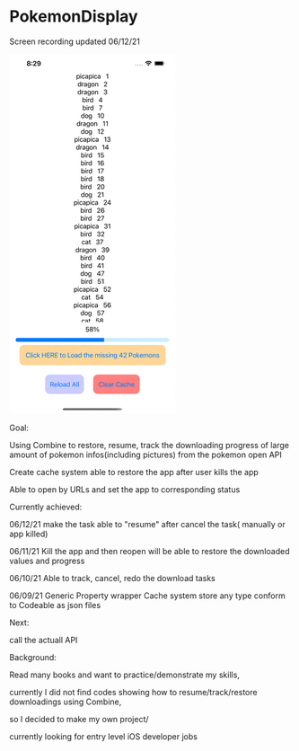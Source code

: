 # PokemonDisplay

Screen recording updated 06/12/21

![](https://github.com/hgtlzyc/PokemonDisplay/blob/99fd7397d76256791cba809eab76cc8dcbcec4f7/screenRecording.gif)

Goal:

Using Combine to restore, resume, track the downloading progress of large amount of pokemon infos(including pictures) from the pokemon open API

Create cache system able to restore the app after user kills the app

Able to open by URLs and set the app to corresponding status


Currently achieved:

06/12/21 make the task able to "resume" after cancel the task( manually or app killed)

06/11/21 Kill the app and then reopen will be able to restore the downloaded values and progress 

06/10/21 Able to track, cancel, redo the download tasks 

06/09/21 Generic Property wrapper Cache system store any type conform to Codeable as json files 

Next:

call the actuall API


Background:

Read many books and want to practice/demonstrate my skills, 

currently I did not find codes showing how to resume/track/restore downloadings using Combine,

so I decided to make my own project/ 

currently looking for entry level iOS developer jobs
